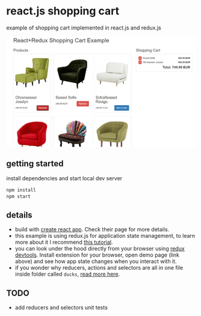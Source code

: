 # react.js shopping cart

example of shopping cart implemented in react.js and redux.js

![Screen](ScreenShot.png "ScreenShot")


## getting started

install dependencies and start local dev server

```sh
npm install
npm start
```

## details
- build with [create react app](https://github.com/facebookincubator/create-react-app). Check their page for more details.
- this example is using redux.js for application state management, to learn more about it I recommend [this tutorial](https://egghead.io/courses/getting-started-with-redux).
- you can look under the hood directly from your browser using [redux devtools](https://github.com/zalmoxisus/redux-devtools-extension). Install extension for your browser, open demo page (link above) and see how app state changes when you interact with it.
- if you wonder why reducers, actions and selectors are all in one file inside folder called `ducks`, [read more here](https://github.com/erikras/ducks-modular-redux).

## TODO
- add reducers and selectors unit tests


